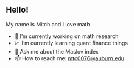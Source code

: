 ## Hello!

My name is Mitch and I love math

- 📐 I’m currently working on math research
- 📈 I’m currently learning quant finance things
- 💬 Ask me about the Maslov index
- 📫 How to reach me: mtc0076@auburn.edu
